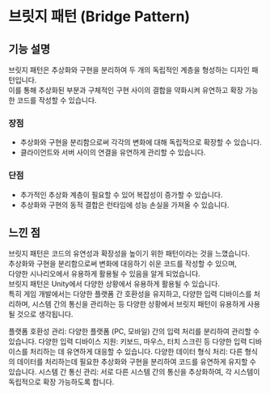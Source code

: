 # 브릿지 패턴 (Bridge Pattern)

## 기능 설명  
 브릿지 패턴은 추상화와 구현을 분리하여 두 개의 독립적인 계층을 형성하는 디자인 패턴입니다.   
이를 통해 추상화된 부분과 구체적인 구현 사이의 결합을 약화시켜 유연하고 확장 가능한 코드를 작성할 수 있습니다.    

### 장점   
* 추상화와 구현을 분리함으로써 각각의 변화에 대해 독립적으로 확장할 수 있습니다.   
* 클라이언트와 서버 사이의 연결을 유연하게 관리할 수 있습니다.    

### 단점   
* 추가적인 추상화 계층이 필요할 수 있어 복잡성이 증가할 수 있습니다.   
* 추상화와 구현의 동적 결합은 런타임에 성능 손실을 가져올 수 있습니다.   
 
## 느낀 점
브릿지 패턴은 코드의 유연성과 확장성을 높이기 위한 패턴이라는 것을 느꼈습니다.    
추상화와 구현을 분리함으로써 변화에 대응하기 쉬운 코드를 작성할 수 있으며,    
다양한 시나리오에서 유용하게 활용될 수 있음을 알게 되었습니다.    
브릿지 패턴은 Unity에서 다양한 상황에서 유용하게 활용될 수 있습니다.  
특히 게임 개발에서는 다양한 플랫폼 간 호환성을 유지하고, 다양한 입력 디바이스를 처리하며, 시스템 간의 통신을 관리하는 등 다양한 상황에서 브릿지 패턴이 유용하게 사용될 것으로 생각됩니다.

플랫폼 호환성 관리: 다양한 플랫폼 (PC, 모바일) 간의 입력 처리를 분리하여 관리할 수 있습니다.
다양한 입력 디바이스 지원: 키보드, 마우스, 터치 스크린 등 다양한 입력 디바이스를 처리하는 데 유연하게 대응할 수 있습니다.
다양한 데이터 형식 처리: 다른 형식의 데이터를 처리하는데 필요한 추상화와 구현을 분리하여 코드를 유연하게 유지할 수 있습니다.
시스템 간 통신 관리: 서로 다른 시스템 간의 통신을 추상화하여, 각 시스템이 독립적으로 확장 가능하도록 합니다.